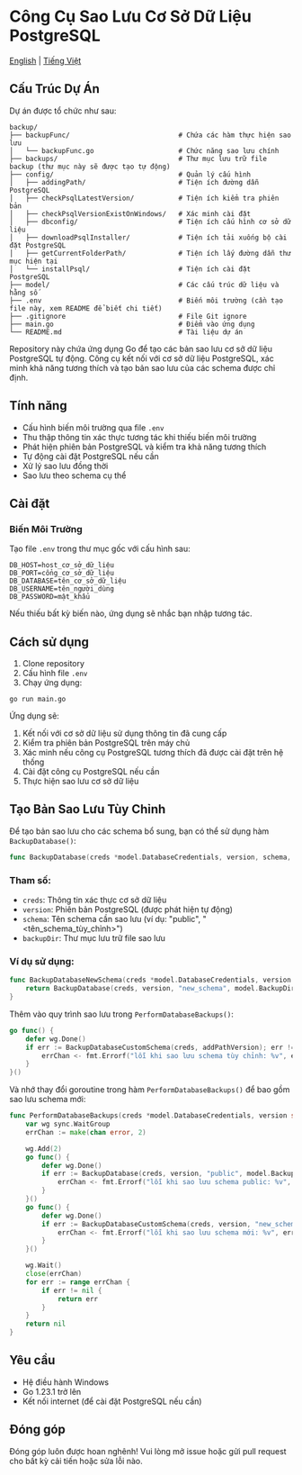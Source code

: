 # Công Cụ Sao Lưu Cơ Sở Dữ Liệu PostgreSQL

[English](README.md) | [Tiếng Việt](README_vi.md)

## Cấu Trúc Dự Án
Dự án được tổ chức như sau:

```
backup/
├── backupFunc/                           # Chứa các hàm thực hiện sao lưu
│   └── backupFunc.go                     # Chức năng sao lưu chính
├── backups/                              # Thư mục lưu trữ file backup (thư mục này sẽ được tạo tự động)
├── config/                               # Quản lý cấu hình
│   ├── addingPath/                       # Tiện ích đường dẫn PostgreSQL
│   ├── checkPsqlLatestVersion/           # Tiện ích kiểm tra phiên bản
│   ├── checkPsqlVersionExistOnWindows/   # Xác minh cài đặt
│   ├── dbconfig/                         # Tiện ích cấu hình cơ sở dữ liệu
│   ├── downloadPsqlInstaller/            # Tiện ích tải xuống bộ cài đặt PostgreSQL
│   ├── getCurrentFolderPath/             # Tiện ích lấy đường dẫn thư mục hiện tại
│   └── installPsql/                      # Tiện ích cài đặt PostgreSQL
├── model/                                # Các cấu trúc dữ liệu và hằng số
├── .env                                  # Biến môi trường (cần tạo file này, xem README để biết chi tiết)
├── .gitignore                            # File Git ignore
├── main.go                               # Điểm vào ứng dụng
└── README.md                             # Tài liệu dự án
```

Repository này chứa ứng dụng Go để tạo các bản sao lưu cơ sở dữ liệu PostgreSQL tự động. Công cụ kết nối với cơ sở dữ liệu PostgreSQL, xác minh khả năng tương thích và tạo bản sao lưu của các schema được chỉ định.

## Tính năng

- Cấu hình biến môi trường qua file `.env`
- Thu thập thông tin xác thực tương tác khi thiếu biến môi trường
- Phát hiện phiên bản PostgreSQL và kiểm tra khả năng tương thích
- Tự động cài đặt PostgreSQL nếu cần
- Xử lý sao lưu đồng thời
- Sao lưu theo schema cụ thể

## Cài đặt

### Biến Môi Trường

Tạo file `.env` trong thư mục gốc với cấu hình sau:

```
DB_HOST=host_cơ_sở_dữ_liệu
DB_PORT=cổng_cơ_sở_dữ_liệu
DB_DATABASE=tên_cơ_sở_dữ_liệu
DB_USERNAME=tên_người_dùng
DB_PASSWORD=mật_khẩu
```

Nếu thiếu bất kỳ biến nào, ứng dụng sẽ nhắc bạn nhập tương tác.

## Cách sử dụng

1. Clone repository
2. Cấu hình file `.env`
3. Chạy ứng dụng:

```
go run main.go
```

Ứng dụng sẽ:
1. Kết nối với cơ sở dữ liệu sử dụng thông tin đã cung cấp
2. Kiểm tra phiên bản PostgreSQL trên máy chủ
3. Xác minh nếu công cụ PostgreSQL tương thích đã được cài đặt trên hệ thống
4. Cài đặt công cụ PostgreSQL nếu cần
5. Thực hiện sao lưu cơ sở dữ liệu

## Tạo Bản Sao Lưu Tùy Chỉnh

Để tạo bản sao lưu cho các schema bổ sung, bạn có thể sử dụng hàm `BackupDatabase()`:

```go
func BackupDatabase(creds *model.DatabaseCredentials, version, schema, backupDir string) error
```

### Tham số:
- `creds`: Thông tin xác thực cơ sở dữ liệu
- `version`: Phiên bản PostgreSQL (được phát hiện tự động)
- `schema`: Tên schema cần sao lưu (ví dụ: "public", "<tên_schema_tùy_chỉnh>")
- `backupDir`: Thư mục lưu trữ file sao lưu

### Ví dụ sử dụng:

```go
func BackupDatabaseNewSchema(creds *model.DatabaseCredentials, version string) error {
    return BackupDatabase(creds, version, "new_schema", model.BackupDirNewSchema)
}
```

Thêm vào quy trình sao lưu trong `PerformDatabaseBackups()`:

```go
go func() {
    defer wg.Done()
    if err := BackupDatabaseCustomSchema(creds, addPathVersion); err != nil {
        errChan <- fmt.Errorf("lỗi khi sao lưu schema tùy chỉnh: %v", err)
    }
}()
```

Và nhớ thay đổi goroutine trong hàm `PerformDatabaseBackups()` để bao gồm sao lưu schema mới:

```go
func PerformDatabaseBackups(creds *model.DatabaseCredentials, version string) error {
    var wg sync.WaitGroup
    errChan := make(chan error, 2)

    wg.Add(2)
    go func() {
        defer wg.Done()
        if err := BackupDatabase(creds, version, "public", model.BackupDirPublic); err != nil {
            errChan <- fmt.Errorf("lỗi khi sao lưu schema public: %v", err)
        }
    }()
    go func() {
        defer wg.Done()
        if err := BackupDatabaseCustomSchema(creds, version, "new_schema", model.BackupDirNewSchema); err != nil {
            errChan <- fmt.Errorf("lỗi khi sao lưu schema mới: %v", err)
        }
    }()

    wg.Wait()
    close(errChan)
    for err := range errChan {
        if err != nil {
            return err
        }
    }
    return nil
}
```

## Yêu cầu

- Hệ điều hành Windows
- Go 1.23.1 trở lên
- Kết nối internet (để cài đặt PostgreSQL nếu cần)

## Đóng góp
Đóng góp luôn được hoan nghênh! Vui lòng mở issue hoặc gửi pull request cho bất kỳ cải tiến hoặc sửa lỗi nào.
```